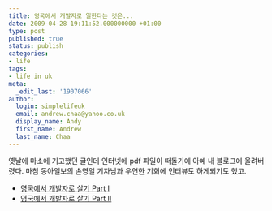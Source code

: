 ```yaml
---
title: 영국에서 개발자로 일한다는 것은...
date: 2009-04-28 19:11:52.000000000 +01:00
type: post
published: true
status: publish
categories:
- life
tags:
- life in uk
meta:
  _edit_last: '1907066'
author:
  login: simplelifeuk
  email: andrew.chaa@yahoo.co.uk
  display_name: Andy
  first_name: Andrew
  last_name: Chaa
---
```

<p>옛날에 마소에 기고했던 글인데 인터넷에 pdf 파일이 떠돌기에 아예 내 블로그에 올려버렸다. 마침 동아일보의 손영일 기자님과 우연한 기회에 인터뷰도 하게되기도 했고.</p>
<ul>
<li><a href="http://simplelifeuk.files.wordpress.com/2009/04/0602-ec9881eab5adeab09cebb09cec9e90ec839ded999c12.pdf">영국에서 개발자로 살기 Part I</a></li>
<li><a href="http://simplelifeuk.files.wordpress.com/2009/04/0602-ec9881eab5adeab09cebb09cec9e90ec839ded999c21.pdf">영국에서 개발자로 살기 Part II</a></li>
</ul>
